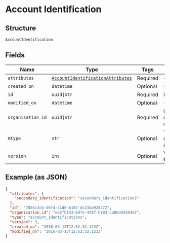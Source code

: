 
# Account Identification

## Structure

`AccountIdentification`

## Fields

| Name | Type | Tags | Description |
|  --- | --- | --- | --- |
| `attributes` | [`AccountIdentificationAttributes`](../../doc/models/account-identification-attributes.md) | Required | - |
| `created_on` | `datetime` | Optional | - |
| `id` | `uuid\|str` | Required | Unique resource ID |
| `modified_on` | `datetime` | Optional | - |
| `organisation_id` | `uuid\|str` | Required | Unique ID of the organisation this resource is created by |
| `mtype` | `str` | Optional | Type of this resource, always account_identifications |
| `version` | `int` | Optional | Version number<br>**Constraints**: `>= 0` |

## Example (as JSON)

```json
{
  "attributes": {
    "secondary_identification": "secondary_identification2"
  },
  "id": "7826c3cb-d6fd-41d0-b187-dc23ba928772",
  "organisation_id": "ee2fb143-6dfe-4787-b183-ca8ddd4164d2",
  "type": "account_identifications",
  "version": 0,
  "created_on": "2016-03-13T12:52:32.123Z",
  "modified_on": "2016-03-13T12:52:32.123Z"
}
```

